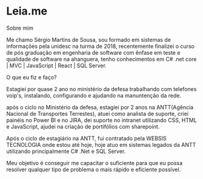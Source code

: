 # Leia.me
Sobre mim

Me chamo Sérgio Martins de Sousa, sou formado em sistemas de informações pela unidesc na turma de 2018, recentemente finalizei o curso de pós graduação em engenharia de software com ênfase em teste e qualidade de software na ahanguera, tenho conhecimentos em C# .net core | MVC | JavaScript | React | SQL Server.

O que eu fiz e faço?

Estagiei por quase 2 ano no ministério da defesa trabalhando com telefones voip's, instalando, configurando e ajudando na manuntenção da rede.

após o ciclo no Ministério da defesa, estagiei por 2 anos na ANTT(Agência Nacional de Transportes Terrestes), atuei como analista de suporte, criei painéis no Power BI e no JIRA, dei suporte no intranet utilizando CSS, HTML e JavaScript, ajudei na criação de portifólios com sharepoint.

Após o ciclo de estagiário na ANTT, fui contratado pela WEBSIS TECNOLOGIA onde estou até hoje, hoje atuo em sistemas legados da ANTT utilizando principalmente C# .Net e SQL Server.

Meu objetivo é conseguir me capacitar o suficiente para que eu possa resolver qualquer tipo de problema o mais rápido e eficiente possível.


